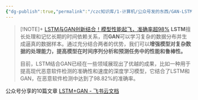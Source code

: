 ```yaml
---
{"dg-publish":true,"permalink":"/czc知识库/1-计算机/公众号发的东西/GAN-LSTM结合模型/","dgPassFrontmatter":true,"created":"2024-06-18T17:45:20.695+08:00","updated":"2024-12-08T12:34:13.057+08:00"}
---
```





> [!NOTE]+ [LSTM与GAN创新结合！模型性能起飞，准确率超98%](https://mp.weixin.qq.com/s/vZcSmLs2aouMw8shuRhfxQ)
> **LSTM**擅长处理和记忆长期的时间依赖关系，而**GAN**可以学习复杂的数据分布并生成逼真的数据样本。通过充分结合两者的优势，我们可以**增强模型对复杂数据的处理能力，提高模型在时间序列分析和预测任务中的性能和鲁棒性。**
> 
> 目前，LSTM结合GAN已经在一些领域展现出了优越的成果，比如一种用于提高现代恶意软件检测的准确性和速度的深度学习模型，它结合了LSTM和GAN，在恶意软件检测中达到了98.82%的准确率。

公众号分享的10篇文章
[LSTM+GAN - 飞书云文档](https://deepshare.feishu.cn/wiki/HGGRwGB51iYLjvk14vkcJG4FnMg?from=from_copylink)


